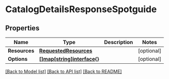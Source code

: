 # CatalogDetailsResponseSpotguide

## Properties
Name | Type | Description | Notes
------------ | ------------- | ------------- | -------------
**Resources** | [**RequestedResources**](RequestedResources.md) |  | [optional] 
**Options** | [**[]map[string]interface{}**](map[string]interface{}.md) |  | [optional] 

[[Back to Model list]](../README.md#documentation-for-models) [[Back to API list]](../README.md#documentation-for-api-endpoints) [[Back to README]](../README.md)


